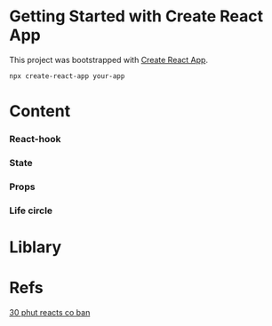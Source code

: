 # Getting Started with Create React App

This project was bootstrapped with [Create React App](https://github.com/facebook/create-react-app).
 ```
 npx create-react-app your-app
 ```
 
 # Content
 ### React-hook
 ### State
 ### Props
 ### Life circle
 
 # Liblary
 
 # Refs
[30 phut reacts co ban](https://www.youtube.com/watch?v=Up3YNeLA6MQ)
